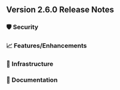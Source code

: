 ## Version 2.6.0 Release Notes

### 🛡 Security

### 📈 Features/Enhancements

### 🚞 Infrastructure

### 📝 Documentation
